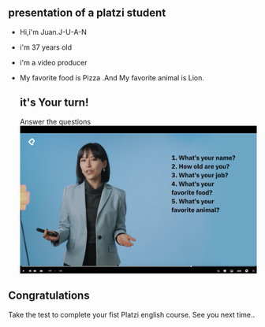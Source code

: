 ## presentation of a platzi student

- Hi,i'm Juan.J-U-A-N
- i'm 37 years old
- i'm a video producer
- My favorite food is Pizza .And My favorite animal is Lion.

  ## it's Your turn!
  Answer the questions
![tenemos que realizar un video respondiendo las siguientes preguntas. muestra tus habilidades en un video con estas preguntas](https://github.com/lcarloszapatag/ingles-a1-principiantes-Platzi/blob/main/docs%20/images/projectquestions.png?raw=true)


## Congratulations 

Take the test to complete your fist Platzi english course.
See you next time..
